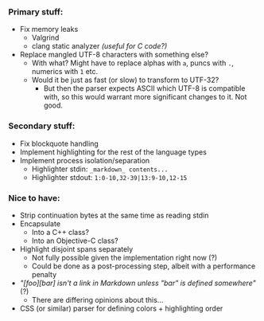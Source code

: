
### Primary stuff:

- Fix memory leaks
    - Valgrind
    - clang static analyzer _(useful for C code?)_
- Replace mangled UTF-8 characters with something else?
    - With what? Might have to replace alphas with `a`, puncs with `.`, numerics 
      with `1` etc.
    - Would it be just as fast (or slow) to transform to UTF-32?
        - But then the parser expects ASCII which UTF-8 is compatible with, so
          this would warrant more significant changes to it. Not good.


### Secondary stuff:

- Fix blockquote handling
- Implement highlighting for the rest of the language types
- Implement process isolation/separation
    - Highlighter stdin: `_markdown_ contents...`
    - Highlighter stdout: `1:0-10,32-39|13:9-10,12-15`


### Nice to have:

- Strip continuation bytes at the same time as reading stdin
- Encapsulate
    - Into a C++ class?
    - Into an Objective-C class?
- Highlight disjoint spans separately
    - Not fully possible given the implementation right now (?)
    - Could be done as a post-processing step, albeit with a performance penalty
- _"[foo][bar] isn't a link in Markdown unless "bar" is defined somewhere"_ (?)
    - There are differing opinions about this...
- CSS (or similar) parser for defining colors + highlighting order

